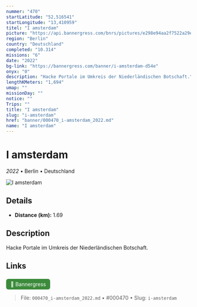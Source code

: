 ```yaml
---
nummer: "470"
startLatitude: "52,516541"
startLongitude: "13,410959"
titel: "I amsterdam"
picture: "https://api.bannergress.com/bnrs/pictures/e298e94aa2f7522a29e7d760244bee19"
region: "Berlin"
country: "Deutschland"
completed: "10.314"
missions: "6"
date: "2022"
bg-link: "https://bannergress.com/banner/i-amsterdam-d54e"
onyx: "0"
description: "Hacke Portale im Umkreis der Niederländischen Botschaft."
lengthKMeters: "1,694"
umap: ""
missionDay: ""
notice: ""
Trips: ""
title: "I amsterdam"
slug: "i-amsterdam"
href: "banner/000470_i-amsterdam_2022.md"
name: "I amsterdam"
---
```

# I amsterdam

*2022* • Berlin • Deutschland

![I amsterdam](https://api.bannergress.com/bnrs/pictures/e298e94aa2f7522a29e7d760244bee19)



## Details
- **Distance (km):** 1.69






## Description
Hacke Portale im Umkreis der Niederländischen Botschaft.



## Links
<a href="https://bannergress.com/banner/i-amsterdam-d54e" style="display:inline-block;margin:6px 8px 0 0;padding:6px 12px;background:#3c8b3c;color:#fff;text-decoration:none;border-radius:6px;">🔗 Bannergress</a>




> File: `000470_i-amsterdam_2022.md` • #000470 • Slug: `i-amsterdam`
